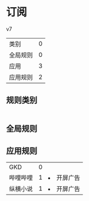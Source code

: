 # 订阅

v7

|||
| - |:-:|
|类别|0|
|全局规则|0|
|应用|3|
|应用规则|2|

## 规则类别

|||
| - |:-:|


## 全局规则



## 应用规则

||||
| - |:-:|-|
|GKD|0||
|哔哩哔哩|1|<li>开屏广告|
|纵横小说|1|<li>开屏广告|
